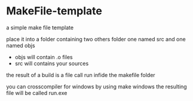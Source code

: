 # MakeFile-template
a simple make file template

place it into a folder containing two others folder one named src and one named objs
* objs will contain .o files
* src will contains your sources

the result of a build is a file call run infide the makefile folder

you can crosscompiler for windows by using
make windows
the resulting file will be called run.exe
